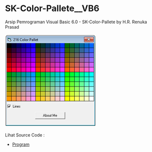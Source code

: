 # SK-Color-Pallete__VB6
Arsip Pemrograman Visual Basic 6.0 - SK-Color-Pallete by H.R. Renuka Prasad<br><br>
<img src="https://github.com/RizkyKhapidsyah/SK-Color-Pallete__VB6/blob/main/result/001.PNG"><br><br>
Lihat Source Code : <br>
- <a href="https://github.com/RizkyKhapidsyah/SK-Color-Pallete__VB6">Program</a>
